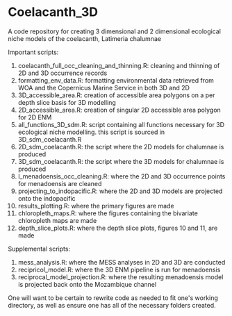 # Coelacanth_3D
A code repository for creating 3 dimensional and 2 dimensional ecological niche models of the coelacanth, Latimeria chalumnae

Important scripts:
1. coelacanth_full_occ_cleaning_and_thinning.R: cleaning and thinning of 2D and 3D occurrence records
2. formatting_env_data.R: formatting environmental data retrieved from WOA and the Copernicus Marine Service in both 3D and 2D
3. 3D_accessible_area.R: creation of accessible area polygons on a per depth slice basis for 3D modelling
4. 2D_accessible_area.R: creation of singular 2D accessible area polygon for 2D ENM
5. all_functions_3D_sdm.R: script containing all functions necessary for 3D ecological niche modelling. this script is sourced in 3D_sdm_coelacanth.R
6. 2D_sdm_coelacanth.R: the script where the 2D models for chalumnae is produced
7. 3D_sdm_coelacanth.R: the script where the 3D models for chalumnae is produced
8. l_menadoensis_occ_cleaning.R: where the 2D and 3D occurrence points for menadoensis are cleaned
9. projecting_to_indopacific.R: where the 2D and 3D models are projected onto the indopacific
10. results_plotting.R: where the primary figures are made
11. chloropleth_maps.R: where the figures containing the bivariate chloropleth maps are made
12. depth_slice_plots.R: where the depth slice plots, figures 10 and 11, are made

Supplemental scripts:
1. mess_analysis.R: where the MESS analyses in 2D and 3D are conducted
2. recipricol_model.R: where the 3D ENM pipeline is run for menadoensis
3. reciprocal_model_projection.R: where the resulting menadoensis model is projected back onto the Mozambique channel

One will want to be certain to rewrite code as needed to fit one's working directory, as well as ensure one has all of the necessary folders created. 
